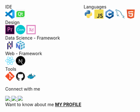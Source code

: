 <div id="ide-tools" style="float: left; width: 50%;">
  IDE<br>
  <img height=30 src="https://github.com/devicons/devicon/blob/master/icons/vscode/vscode-original.svg"/>
  <img height=30 src="https://github.com/ArunSK-15/ArunSK-15/blob/main/assets/icons/qt.png"/>
</div>

<div id="code_language" style="float: right; width: 50%;">
  Languages<br>
  <img height=30 src="https://github.com/devicons/devicon/blob/master/icons/python/python-original.svg"/>
  <img height=30 src="https://github.com/devicons/devicon/blob/master/icons/javascript/javascript-original.svg"/>
  <img height=30 src="https://github.com/devicons/devicon/blob/master/icons/cplusplus/cplusplus-original.svg"/>
  <img height=30 src="https://github.com/devicons/devicon/blob/master/icons/mysql/mysql-original.svg"/>
  <img height=30 src="https://github.com/devicons/devicon/blob/master/icons/html5/html5-original.svg"/>
</div>

<div id="design">
  Design<br>
  <img height=30 src="https://github.com/devicons/devicon/blob/master/icons/premierepro/premierepro-original.svg"/>
  <img height=30 src="https://github.com/devicons/devicon/blob/master/icons/canva/canva-original.svg"/>
  <img height=30 src="https://github.com/devicons/devicon/blob/master/icons/xd/xd-line.svg"/>
</div>

<div id="ds-frameworks">
  Data Science - Framework<br>
  <img height=30 src="https://github.com/devicons/devicon/blob/master/icons/pandas/pandas-original.svg"/>
  <img height=30 src="https://github.com/devicons/devicon/blob/master/icons/numpy/numpy-original.svg"/>
<div/>
  
<div id="web-frameworks">
  Web - Framework<br>
  <img height=30 src="https://github.com/devicons/devicon/blob/master/icons/react/react-original.svg"/>
  <img height=30 src="https://github.com/devicons/devicon/blob/master/icons/nextjs/nextjs-original.svg"/>
<div/>

<div id="tools">
  Tools<br>
  <img height=30 src="https://github.com/devicons/devicon/blob/master/icons/git/git-original.svg"/>
  <img height=30 src="https://github.com/devicons/devicon/blob/master/icons/github/github-original.svg"/>
  <img height=30 src="https://github.com/devicons/devicon/blob/master/icons/docker/docker-original.svg"/>
<div/>
  
Connect with me

<div id="header" align="left" use-margin="auto">
  <a href="https://www.linkedin.com/in/arun-s-k-8aa3a7225/">
    <img src="https://img.shields.io/badge/LinkedIn-0077B5?style=for-the-badge&logo=linkedin&logoColor=white"/>
  </a>
    <a href="https://www.linkedin.com/in/arun-s-k-8aa3a7225/">
      <img src="https://img.shields.io/badge/Twitter-1DA1F2?style=for-the-badge&logo=twitter&logoColor=white"/>
  </a>
      <a href="arun15092003@gmail.com">       
      <img src="https://img.shields.io/badge/Gmail-D14836?style=for-the-badge&logo=gmail&logoColor=white"/>
  </a>
</div>
Want to know about me
<a href="https://www.linkedin.com/in/arun-s-k-8aa3a7225/">
  <b> MY PROFILE </b>
</a>
